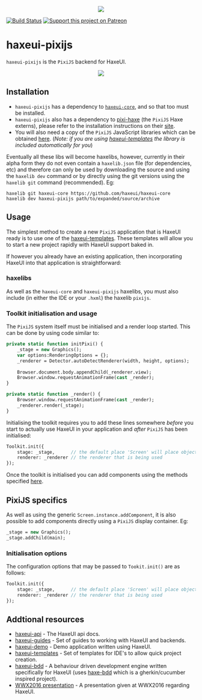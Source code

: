 <p align="center">
  <img src="http://haxeui.org/db/haxeui2-warning.png"/>
</p>

[![Build Status](https://travis-ci.org/haxeui/haxeui-pixijs.svg?branch=master)](https://travis-ci.org/haxeui/haxeui-pixijs)
[![Support this project on Patreon](http://haxeui.org/db/patreon_button.png)](https://www.patreon.com/haxeui)

# haxeui-pixijs
`haxeui-pixijs` is the `PixiJS` backend for HaxeUI.

<p align="center">
	<img src="https://github.com/haxeui/haxeui-pixijs/raw/master/screen.png" />
</p>


## Installation
 * `haxeui-pixijs` has a dependency to <a href="https://github.com/haxeui/haxeui-core">`haxeui-core`</a>, and so that too must be installed.
 * `haxeui-pixijs` also has a dependency to <a href="https://github.com/pixijs/pixi-haxe">pixi-haxe</a> (the `PixiJS` Haxe externs), please refer to the installation instructions on their <a href="https://github.com/pixijs/pixi-haxe">site</a>.
 * You will also need a copy of the `PixiJS` JavaScript libraries which can be obtained <a href="http://www.pixijs.com/">here</a>. (_Note: if you are using <a href="https://github.com/haxeui/haxeui-templates">haxeui-templates</a> the library is included automatically for you_)

Eventually all these libs will become haxelibs, however, currently in their alpha form they do not even contain a `haxelib.json` file (for dependencies, etc) and therefore can only be used by downloading the source and using the `haxelib dev` command or by directly using the git versions using the `haxelib git` command (recommended). Eg:

```
haxelib git haxeui-core https://github.com/haxeui/haxeui-core
haxelib dev haxeui-pixijs path/to/expanded/source/archive
```

## Usage
The simplest method to create a new `PixiJS` application that is HaxeUI ready is to use one of the <a href="https://github.com/haxeui/haxeui-templates">haxeui-templates</a>. These templates will allow you to start a new project rapidly with HaxeUI support baked in. 

If however you already have an existing application, then incorporating HaxeUI into that application is straightforward:

### haxelibs
As well as the `haxeui-core` and `haxeui-pixijs` haxelibs, you must also include (in either the IDE or your `.hxml`) the haxelib `pixijs`.

### Toolkit initialisation and usage
The `PixiJS` system itself must be initialised and a render loop started. This can be done by using code similar to:

```haxe
private static function initPixi() {
	_stage = new Graphics();
    var options:RenderingOptions = {};
    _renderer = Detector.autoDetectRenderer(width, height, options);
	
    Browser.document.body.appendChild(_renderer.view);
    Browser.window.requestAnimationFrame(cast _render);
}

private static function _render() {
    Browser.window.requestAnimationFrame(cast _render);
    _renderer.render(_stage);
}
```

Initialising the toolkit requires you to add these lines somewhere _before_ you start to actually use HaxeUI in your application and _after_ `PixiJS` has been initialised:

```haxe
Toolkit.init({
	stage: _stage,      // the default place 'Screen' will place objects
	renderer: _renderer // the renderer that is being used
});
```

Once the toolkit is initialised you can add components using the methods specified <a href="https://github.com/haxeui/haxeui-core#adding-components-using-haxe-code">here</a>.

## PixiJS specifics

As well as using the generic `Screen.instance.addComponent`, it is also possible to add components directly using a `PixiJS` display container. Eg:

```haxe
_stage = new Graphics();
_stage.addChild(main);
```

### Initialisation options
The configuration options that may be passed to `Tookit.init()` are as follows:

```haxe
Toolkit.init({
	stage: _stage,      // the default place 'Screen' will place objects
	renderer: _renderer // the renderer that is being used
});
```


## Addtional resources
* <a href="http://haxeui.github.io/haxeui-api/">haxeui-api</a> - The HaxeUI api docs.
* <a href="https://github.com/haxeui/haxeui-guides">haxeui-guides</a> - Set of guides to working with HaxeUI and backends.
* <a href="https://github.com/haxeui/haxeui-demo">haxeui-demo</a> - Demo application written using HaxeUI.
* <a href="https://github.com/haxeui/haxeui-templates">haxeui-templates</a> - Set of templates for IDE's to allow quick project creation.
* <a href="https://github.com/haxeui/haxeui-bdd">haxeui-bdd</a> - A behaviour driven development engine written specifically for HaxeUI (uses <a href="https://github.com/haxeui/haxe-bdd">haxe-bdd</a> which is a gherkin/cucumber inspired project).
* <a href="https://www.youtube.com/watch?v=L8J8qrR2VSg&feature=youtu.be">WWX2016 presentation</a> - A presentation given at WWX2016 regarding HaxeUI.

